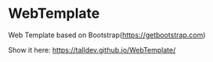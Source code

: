 # WebTemplate
Web Template based on Bootstrap(https://getbootstrap.com)

Show it here: https://talldev.github.io/WebTemplate/